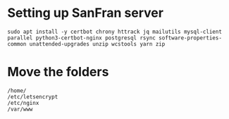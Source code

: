 # Setting up SanFran server

```
sudo apt install -y certbot chrony httrack jq mailutils mysql-client parallel python3-certbot-nginx postgresql rsync software-properties-common unattended-upgrades unzip wcstools yarn zip
```

# Move the folders
```
/home/
/etc/letsencrypt
/etc/nginx
/var/www
```
